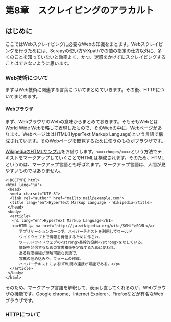 # 第8章　スクレイピングのアラカルト

## はじめに

ここではWebスクレイピングに必要なWebの知識をまとます。Webスクレイピングを行うためには、Scrapyの使い方やXpathでの値の指定の仕方以外に、多くのことを知っていないと効率よく、かつ、迷惑をかけずにスクレイピングすることはできないように思います。

### Web技術について

まずはWeb技術に関連する言葉についてまとめていきます。その後、HTTPについてまとめます。

#### Webブラウザ

まず、WebブラウザのWebの意味からまとめておきます。そもそもWebとはWorld Wide Webを略して表現したもので、そのWebの中に、Webページがあります。WebページははHTML\(HyperText Markup Language\)という言語で構成されています。そのWebページを閲覧するために使うのものがブラウザです。

[WikipediaのHTMLサンプル](https://ja.wikipedia.org/wiki/HyperText_Markup_Language)をお借りします。`<xxx>hoge</xxx>`という方法でテキストをマークアップしていくことでHTMLは構成されます。そのため、HTMLというのは、マークアップ言語とも呼ばれます。マークアップ言語は、人間が見やすいものではありません。

```text
<!DOCTYPE html>
<html lang="ja">
 <head>
  <meta charset="UTF-8">
  <link rel="author" href="mailto:mail@example.com">
  <title lang="en">HyperText Markup Language - Wikipedia</title>
 </head>
 <body>
  <article>
   <h1 lang="en">HyperText Markup Language</h1>
   <p>HTMLは、<a href="http://ja.wikipedia.org/wiki/SGML">SGML</a>
      アプリケーションの一つで、ハイパーテキストを利用してワールド
      ワイドウェブ上で情報を発信するために作られ、
      ワールドワイドウェブの<strong>基幹的役割</strong>をなしている。
      情報を発信するための文書構造を定義するために使われ、
      ある程度機械が理解可能な言語で、
      写真の埋め込みや、フォームの作成、
      ハイパーテキストによるHTML間の連携が可能である。</p>
  </article>
 </body>
</html>
```

そのため、マークアップ言語を解釈して、表示し直してくれるのが、Webブラウザの機能です。Google chrome、Internet Explorer、Firefoxなどが有名なWebブラウザです。

### HTTPについて

